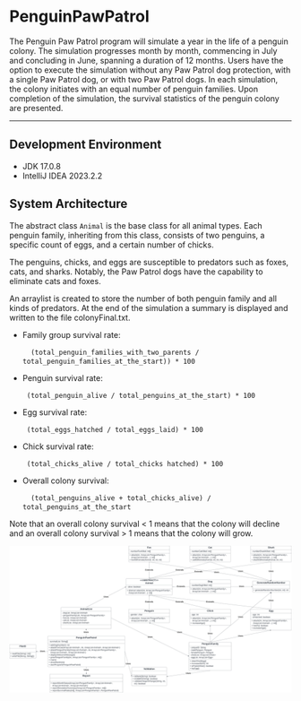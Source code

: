 # PenguinPawPatrol
The Penguin Paw Patrol program will simulate a year in the life of a penguin colony. The simulation progresses month by month, commencing in July and concluding in June, spanning a duration of 12 months. Users have the option to execute the simulation without any Paw Patrol dog protection, with a single Paw Patrol dog, or with two Paw Patrol dogs. In each simulation, the colony initiates with an equal number of penguin families. Upon completion of the simulation, the survival statistics of the penguin colony are presented.

---

## Development Environment
- JDK 17.0.8
- IntelliJ IDEA 2023.2.2


## System Architecture

The abstract class `Animal` is the base class for all animal types. Each penguin family, inheriting from this class, consists of two penguins, a specific count of eggs, and a certain number of chicks. 

The penguins, chicks, and eggs are susceptible to predators such as foxes, cats, and sharks. Notably, the Paw Patrol dogs have the capability to eliminate cats and foxes.

An arraylist is created to store the number of both penguin family and all kinds of predators. At the end of the simulation a summary is displayed and written to the file colonyFinal.txt.

- Family group survival rate:

        (total_penguin_families_with_two_parents / total_penguin_families_at_the_start)) * 100

- Penguin survival rate:

       (total_penguin_alive / total_penguins_at_the_start) * 100

- Egg survival rate:

       (total_eggs_hatched / total_eggs_laid) * 100

- Chick survival rate:

       (total_chicks_alive / total_chicks hatched) * 100

- Overall colony survival:

        (total_penguins_alive + total_chicks_alive) / total_penguins_at_the_start

Note that an overall colony survival < 1 means that the colony will decline and an overall colony survival > 1 means that the colony will grow.

<img alt="Class Diagram" src="/ClassDiagram.svg" title="Class Diagram" width="900"/>

